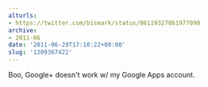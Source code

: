 ```yaml
---
alturls:
- https://twitter.com/bismark/status/86119327861977090
archive:
- 2011-06
date: '2011-06-29T17:10:22+00:00'
slug: '1309367422'
---
```


Boo, Google+ doesn't work w/ my Google Apps account.

